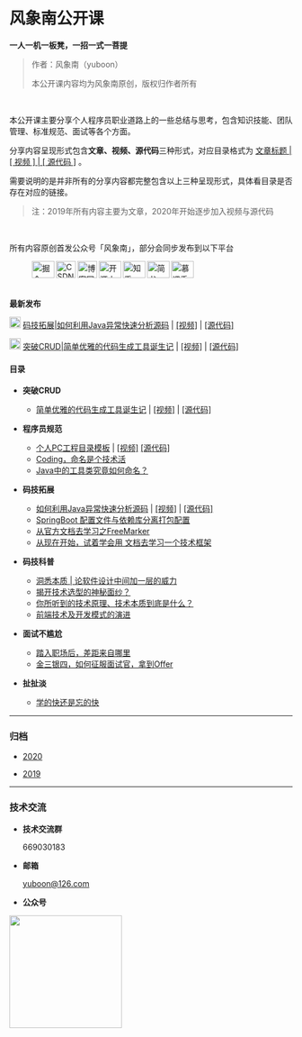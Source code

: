 # **风象南公开课**

**一人一机一板凳，一招一式一菩提**

> 作者：风象南（yuboon）
>
> 本公开课内容均为风象南原创，版权归作者所有

</br>

本公开课主要分享个人程序员职业道路上的一些总结与思考，包含知识技能、团队管理、标准规范、面试等各个方面。

分享内容呈现形式包含**文章、视频、源代码**三种形式，对应目录格式为 [文章标题 | [ 视频 ] | [ 源代码 ]](#) 。

需要说明的是并非所有的分享内容都完整包含以上三种呈现形式，具体看目录是否存在对应的链接。

> 注：2019年所有内容主要为文章，2020年开始逐步加入视频与源代码

</br>

所有内容原创首发公众号「风象南」，部分会同步发布到以下平台

<figure>
    <a href="https://juejin.im/user/5c472a156fb9a049af6d97e8" target="_blank">
		<img src="http://tva1.sinaimg.cn/mw690/006dLZAxly1gby86zj2iaj306w05k0sm.jpg" title="掘金" alt="掘金" align="left" width ="40" height="30" />
  	</a>
    <a href="https://blog.csdn.net/q464042566" target="_blank">
		<img src="http://tva1.sinaimg.cn/mw690/006dLZAxly1gby86zl1afj305k05ka9z.jpg" title="CSDN" alt="CSDN" align="left" width ="35" height="30"  />
  	</a>
    <a href="https://www.cnblogs.com/yuboon/" target="_blank">
        <img src="http://tva1.sinaimg.cn/mw690/006dLZAxly1gby86zm5jzj305f05fab8.jpg" title="博客园" alt="博客园" align="left" width ="35" height="30"  />
    </a>
    <a href="https://my.oschina.net/cccyb" target="_blank">
        <img src="http://tva1.sinaimg.cn/mw690/006dLZAxly1gby86zl1uvj305k05kmx7.jpg" title="开源中国" alt="开源中国" align="left" width ="40" height="30"  />
    </a>
    <a href="https://www.zhihu.com/people/feng-xiang-nan-17/activities" target="_blank">
        <img src="http://tva1.sinaimg.cn/mw690/006dLZAxly1gby86zkl7sj305m05kq2u.jpg" title="知乎" alt="知乎" align="left" width ="40" height="30"  />
    </a>
    <a href="https://www.jianshu.com/u/a1c07582f7e6" target="_blank">
        <img src="http://tva1.sinaimg.cn/mw690/006dLZAxly1gby86zmrvzj305k05k3ye.jpg" title="简书" alt="简书" align="left" width ="40" height="30"  />
    </a>
    <a href="https://www.imooc.com/u/7591163/articles" target="_blank">
        <img src="http://tva1.sinaimg.cn/mw690/006dLZAxly1gby86zl7laj302g02gt8j.jpg" title="慕课手记" alt="慕课手记" align="left" width ="40" height="30"  />
    </a>
</figure>



</br>

</br>

</br>

**最新发布**

  <img src="http://tva1.sinaimg.cn/large/006dLZAxly1gby83amf3hj302o02omwy.jpg" width ="20" height="20" /> [码技拓展|如何利用Java异常快速分析源码](https://mp.weixin.qq.com/s?__biz=MzU3NTgwOTE4NQ==&mid=2247483824&idx=1&sn=b50baec7b6edd88f5baf9c4e1a4e56de&chksm=fd1c327eca6bbb686d67ba72e79cada07e42d2f93fec1c3b44db3de19adce36594b06e9d23c1&token=1436615944&lang=zh_CN#rd) | [[视频]](https://www.bilibili.com/video/av84353485/) | [[源代码]](F:\OpenClass\2020\码技拓展_利用异常分析源码\source)

  <img src="http://tva1.sinaimg.cn/large/006dLZAxly1gby83amf3hj302o02omwy.jpg" width ="20" height="20" /> [突破CRUD|简单优雅的代码生成工具诞生记]() | [[视频]](https://www.bilibili.com/video/av82518513/) | [[源代码]](2020/突破CRUD_简单优雅的代码生成工具诞生记/source)



#### 目录



- **突破CRUD**

  - [简单优雅的代码生成工具诞生记]() | [[视频]](https://www.bilibili.com/video/av82518513/) | [[源代码]](2020/突破CRUD_简单优雅的代码生成工具诞生记/source)



- **程序员规范**
  - [个人PC工程目录模板](https://mp.weixin.qq.com/s?__biz=MzU3NTgwOTE4NQ==&mid=2247483844&idx=1&sn=aaa5769a4d7eb9083457c67f60e7c75b&scene=19#wechat_redirect) | [[视频]](https://www.bilibili.com/video/av83319098/)  [[源代码]](2020/程序员规范_个人PC工作目录模板/example)
  - [Coding，命名是个技术活](https://mp.weixin.qq.com/s?__biz=MzU3NTgwOTE4NQ==&mid=2247483813&idx=1&sn=d6acac0ab6760d94a5d7e9749da7dacc&chksm=fd1c326bca6bbb7df7f2a8a7ec34cc00bedecb1105c9d08a80b310f7370a9a257dfa97c4fbec&token=1436615944&lang=zh_CN#rd)
  - [Java中的工具类究竟如何命名？](https://mp.weixin.qq.com/s?__biz=MzU3NTgwOTE4NQ==&mid=2247483808&idx=1&sn=6b26c04137d9dc0959c1f5d2ff197f62&chksm=fd1c326eca6bbb78ee115135dcbbd2460fb09ce17e3bac7e69ba6a3f7f639a3f2b6ec88a0981&token=1436615944&lang=zh_CN#rd)



- **码技拓展**
  - [如何利用Java异常快速分析源码](https://mp.weixin.qq.com/s?__biz=MzU3NTgwOTE4NQ==&mid=2247483824&idx=1&sn=b50baec7b6edd88f5baf9c4e1a4e56de&chksm=fd1c327eca6bbb686d67ba72e79cada07e42d2f93fec1c3b44db3de19adce36594b06e9d23c1&token=1436615944&lang=zh_CN#rd) | [[视频]](https://www.bilibili.com/video/av84353485/) | [[源代码]](F:\OpenClass\2020\码技拓展_利用异常分析源码\source)
  - [SpringBoot 配置文件与依赖库分离打包配置](https://mp.weixin.qq.com/s?__biz=MzU3NTgwOTE4NQ==&mid=2247483796&idx=1&sn=69bfe4e65f96aece33570914eb83d209&chksm=fd1c325aca6bbb4c2b0ce84b278c3bf078934f9005fcce69cf24262d1065aa2e8fb751a76890&token=1436615944&lang=zh_CN#rd)
  - [从官方文档去学习之FreeMarker](https://mp.weixin.qq.com/s?__biz=MzU3NTgwOTE4NQ==&mid=2247483703&idx=1&sn=86467a2ab06cab0303643691e3aeb4af&chksm=fd1c32f9ca6bbbef4dce1af2d0d5a9cd94fd0f51f6149c1f19f152b106404ac4f57d523f6a36&token=1436615944&lang=zh_CN#rd)
  - [从现在开始，试着学会用 文档去学习一个技术框架](https://mp.weixin.qq.com/s?__biz=MzU3NTgwOTE4NQ==&mid=2247483696&idx=1&sn=c57586edd5db89516ede28cabcca1fb9&chksm=fd1c32feca6bbbe8bfc9c788c33d545e57fd31d5bc7172bf63d4ba1cf01af5e85a3ba6693180&token=1436615944&lang=zh_CN#rd)



- **码技科普**

  - [洞悉本质 | 论软件设计中间加一层的威力](https://mp.weixin.qq.com/s?__biz=MzU3NTgwOTE4NQ==&mid=2247483835&idx=1&sn=1024fe7c9f93e4df833d694c537ee86f&chksm=fd1c3275ca6bbb63ff3210808f2f53c7964e77e6b85d2086c18b9b84859a92d030f400379bb6&token=1436615944&lang=zh_CN#rd)
  - [揭开技术选型的神秘面纱？](https://mp.weixin.qq.com/s?__biz=MzU3NTgwOTE4NQ==&mid=2247483818&idx=1&sn=73f1066a5a7ed318383b0ef62701097e&chksm=fd1c3264ca6bbb72713d889901fb55e1319aacb534c236c1be540b91a6d2b9a9969aeea6fb39&token=1436615944&lang=zh_CN#rd)
  - [你所听到的技术原理、技术本质到底是什么？](https://mp.weixin.qq.com/s?__biz=MzU3NTgwOTE4NQ==&mid=2247483777&idx=1&sn=a4cff16ecc6ab1dd585e4ad562ae7370&chksm=fd1c324fca6bbb5957af6e53fb849f7777a08c9aeb982f06e67755c3b828b5e40d9cc6f13fde&token=1436615944&lang=zh_CN#rd)
  - [前端技术及开发模式的演进](https://mp.weixin.qq.com/s?__biz=MzU3NTgwOTE4NQ==&mid=2247483772&idx=1&sn=44713bab40b916b4d6c8fd07b70a0056&chksm=fd1c32b2ca6bbba4b8df74969d53bbdc8ab11e62182ffa1249bab92c8ae6a1f1805aaf628554&token=1436615944&lang=zh_CN#rd)



- **面试不尴尬**

  - [踏入职场后，差距来自哪里](https://mp.weixin.qq.com/s?__biz=MzU3NTgwOTE4NQ==&mid=2247483785&idx=1&sn=ca039459331ae16ec77360b435869d80&scene=19&token=1436615944&lang=zh_CN#wechat_redirect)
  - [金三银四，如何征服面试官，拿到Offer](https://mp.weixin.qq.com/s?__biz=MzU3NTgwOTE4NQ==&mid=2247483767&idx=1&sn=a0e3091226bbdab039353f454519059f&scene=19#wechat_redirect)



- **扯扯淡**

  - [学的快还是忘的快](https://mp.weixin.qq.com/s?__biz=MzU3NTgwOTE4NQ==&mid=2247483831&idx=1&sn=1fc5e2793383def9f12e2e62fa736a7c&chksm=fd1c3279ca6bbb6f37e4f5d6f3c0c79e4db33647ac35e9f76fcb853bb5dcc0d08b0791b9e8cb&token=1436615944&lang=zh_CN#rd)
  
  

------

### 归档

- [2020](https://mp.weixin.qq.com/mp/homepage?__biz=MzU3NTgwOTE4NQ==&hid=3&sn=24b2adcc2cad75b88d11532b2fea0b25)

- [2019](https://mp.weixin.qq.com/mp/homepage?__biz=MzU3NTgwOTE4NQ==&hid=2&sn=e1252081134636e567b52c4a847a1f08)

------

### 技术交流

- **技术交流群**

  669030183

- **邮箱**

   yuboon@126.com

- **公众号**

 <img src="http://tva1.sinaimg.cn/large/006dLZAxly1gau0pp2fgkj309k09kaa0.jpg" width = "200" height = "200"
  align=center>

